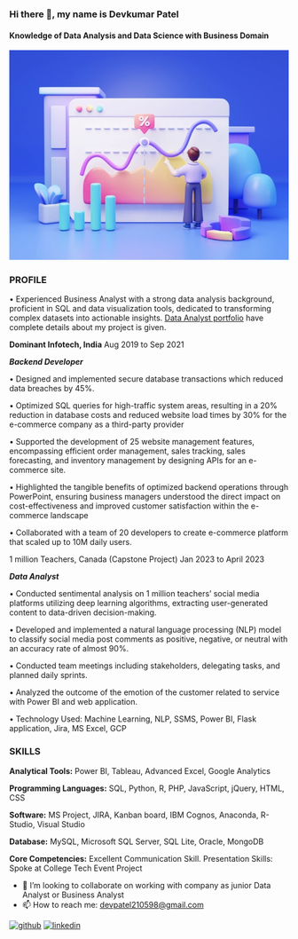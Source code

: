 ### Hi there 👋, my name is Devkumar Patel
#### Knowledge of Data Analysis and Data Science with Business Domain
![Knowledge of Data Analysis and Data Science with Business Domain](https://github.com/DevkumarPatel21/DevkumarPatel21/blob/main/c003e952b6d56c85afc15cb3f5247bcd.png)

### PROFILE
•	Experienced Business Analyst with a strong data analysis background, proficient in SQL and data visualization tools, dedicated to transforming complex datasets into actionable insights.
[ Data Analyst portfolio](https://github.com/DevkumarPatel21/data-analyst-portfolio) have complete details about my project is given.



**Dominant Infotech, India** 	 	 	 	 	 	 	 	                                                                                 Aug 2019 to Sep 2021

***Backend Developer*** 

•	Designed and implemented secure database transactions which reduced data breaches by 45%.

•	Optimized SQL queries for high-traffic system areas, resulting in a 20% reduction in database costs and reduced website load times by 30% for the e-commerce company as a third-party provider

•	Supported the development of 25 website management features, encompassing efficient order management, sales tracking, sales forecasting, and inventory management by designing APIs for an e-commerce site.

•	Highlighted the tangible benefits of optimized backend operations through PowerPoint, ensuring business managers understood the direct impact on cost-effectiveness and improved customer satisfaction within the e-commerce landscape

•	Collaborated with a team of 20 developers to create e-commerce platform that scaled up to 10M daily users.


1 million Teachers, Canada (Capstone Project)                                                                                       Jan 2023 to April 2023

***Data Analyst***

•	Conducted sentimental analysis on 1 million teachers’ social media platforms utilizing deep learning algorithms, extracting user-generated content to data-driven decision-making.

•	Developed and implemented a natural language processing (NLP) model to classify social media post comments as positive, negative, or neutral with an accuracy rate of almost 90%.

•	Conducted team meetings including stakeholders, delegating tasks, and planned daily sprints.

•	Analyzed the outcome of the emotion of the customer related to service with Power BI and web application.

•	Technology Used: Machine Learning, NLP, SSMS, Power BI, Flask application, Jira, MS Excel, GCP




### SKILLS 
**Analytical Tools:** Power BI, Tableau, Advanced Excel, Google Analytics

**Programming Languages:** SQL, Python, R, PHP, JavaScript, jQuery, HTML, CSS

**Software:** MS Project, JIRA, Kanban board, IBM Cognos, Anaconda, R-Studio, Visual Studio 

**Database:** MySQL, Microsoft SQL Server, SQL Lite, Oracle, MongoDB

**Core Competencies:** Excellent Communication Skill. Presentation Skills: Spoke at College Tech Event Project


- 👯 I’m looking to collaborate on working with company as junior Data Analyst or Business Analyst 
- 📫 How to reach me: devpatel210598@gmail.com 


[<img src='https://cdn.jsdelivr.net/npm/simple-icons@3.0.1/icons/github.svg' alt='github' height='40'>](https://github.com/https://github.com/DevkumarPatel21/data-analyst-portfolio)  [<img src='https://cdn.jsdelivr.net/npm/simple-icons@3.0.1/icons/linkedin.svg' alt='linkedin' height='40'>](https://www.linkedin.com/in/www.linkedin.com/in/devkumarpatel21/)  



